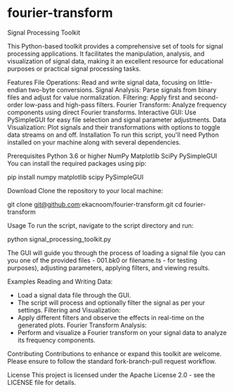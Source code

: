# fourier-transform
Signal Processing Toolkit

This Python-based toolkit provides a comprehensive set of tools for signal processing applications. It facilitates the manipulation, analysis, and visualization of signal data, making it an excellent resource for educational purposes or practical signal processing tasks.

Features
File Operations: Read and write signal data, focusing on little-endian two-byte conversions.
Signal Analysis: Parse signals from binary files and adjust for value normalization.
Filtering: Apply first and second-order low-pass and high-pass filters.
Fourier Transform: Analyze frequency components using direct Fourier transforms.
Interactive GUI: Use PySimpleGUI for easy file selection and signal parameter adjustments.
Data Visualization: Plot signals and their transformations with options to toggle data streams on and off.
Installation
To run this script, you'll need Python installed on your machine along with several dependencies.

Prerequisites
Python 3.6 or higher
NumPy
Matplotlib
SciPy
PySimpleGUI
You can install the required packages using pip:

pip install numpy matplotlib scipy PySimpleGUI

Download
Clone the repository to your local machine:

git clone git@github.com:ekacnoom/fourier-transform.git
cd fourier-transform

Usage
To run the script, navigate to the script directory and run:

python signal_processing_toolkit.py

The GUI will guide you through the process of loading a signal file (you can you one of the provided files - 001.bk0 or filename.ts - for testing purposes), adjusting parameters, applying filters, and viewing results.

Examples
Reading and Writing Data:
 - Load a signal data file through the GUI.
 - The script will process and optionally filter the signal as per your settings.
Filtering and Visualization:
 - Apply different filters and observe the effects in real-time on the generated plots.
Fourier Transform Analysis:
 - Perform and visualize a Fourier transform on your signal data to analyze its frequency components.
   
Contributing
Contributions to enhance or expand this toolkit are welcome. Please ensure to follow the standard fork-branch-pull request workflow.

License
This project is licensed under the Apache License 2.0 - see the LICENSE file for details.
